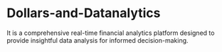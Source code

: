 # Dollars-and-Datanalytics
It is a comprehensive real-time financial analytics platform designed to provide insightful data analysis for informed decision-making.
